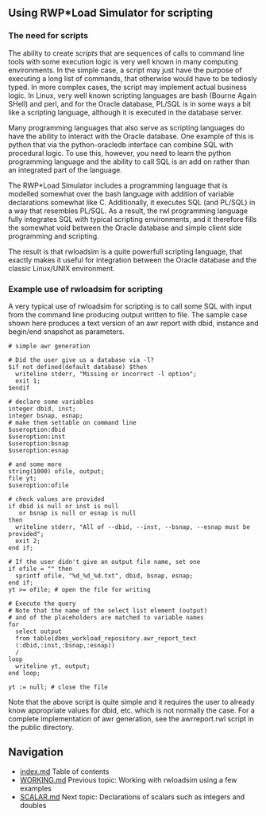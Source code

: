 ## Using RWP\*Load Simulator for scripting

### The need for scripts

The ability to create _scripts_ that are sequences of 
calls to command line tools with some execution logic is very well
known in many computing environments.
In the simple case, a script may just have the purpose of executing
a long list of commands, that otherwise would have to be tediosly typed.
In more complex cases, the script may implement actual business logic.
In Linux, very well known scripting languages are bash (Bourne Again SHell)
and perl, and for the Oracle database, PL/SQL is in some ways a bit 
like a scripting language, although it is executed in the database server.

Many programming languages that also serve as scripting languages do have
the ability to interact with the Oracle database.
One example of this is python that via the python-oracledb interface
can combine SQL with procedural logic.
To use this, however, you need to learn the python programming language
and the ability to call SQL is an add on rather than an integrated part
of the language.

The RWP\*Load Simulator includes a programming language that is modelled
somewhat over the bash language with addition of variable declarations
somewhat like C.
Additionally, it executes SQL (and PL/SQL) in a way that resembles 
PL/SQL.
As a result, the rwl programming language fully integrates SQL with
typical scripting environments, and it therefore fills the somewhat
void between the Oracle database and simple client side
programming and scripting.

The result is that rwloadsim is a quite powerfull scripting language,
that exactly makes it useful for integration between the Oracle database
and the classic Linux/UNIX environment.

### Example use of rwloadsim for scripting

A very typical use of rwloadsim for scripting is to 
call some SQL with input from the command line
producing output written to file.
The sample case shown here produces a text version of an awr
report with dbid, instance and begin/end snapshot as parameters.

```
# simple awr generation

# Did the user give us a database via -l?
$if not defined(default database) $then
  writeline stderr, "Missing or incorrect -l option";
  exit 1;
$endif

# declare some variables
integer dbid, inst;
integer bsnap, esnap;
# make them settable on command line
$useroption:dbid
$useroption:inst
$useroption:bsnap
$useroption:esnap

# and some more
string(1000) ofile, output;
file yt;
$useroption:ofile

# check values are provided
if dbid is null or inst is null
   or bsnap is null or esnap is null
then
  writeline stderr, "All of --dbid, --inst, --bsnap, --esnap must be provided";
  exit 2;
end if;

# If the user didn't give an output file name, set one
if ofile = "" then
  sprintf ofile, "%d_%d_%d.txt", dbid, bsnap, esnap;
end if;
yt >= ofile; # open the file for writing

# Execute the query
# Note that the name of the select list element (output)
# and of the placeholders are matched to variable names
for 
  select output 
  from table(dbms_workload_repository.awr_report_text
  (:dbid,:inst,:bsnap,:esnap))
  /
loop
  writeline yt, output;
end loop;

yt := null; # close the file
```
Note that the above script is quite simple and it requires the
user to already know appropriate values for dbid, etc. which
is not normally the case.
For a complete implementation of awr generation, see the
awrreport.rwl script in the public directory.


## Navigation
* [index.md](index.md#rwpload-simulator-users-guide) Table of contents
* [WORKING.md](WORKING.md) Previous topic: Working with rwloadsim using a few examples
* [SCALAR.md](SCALAR.md) Next topic: Declarations of scalars such as integers and doubles
